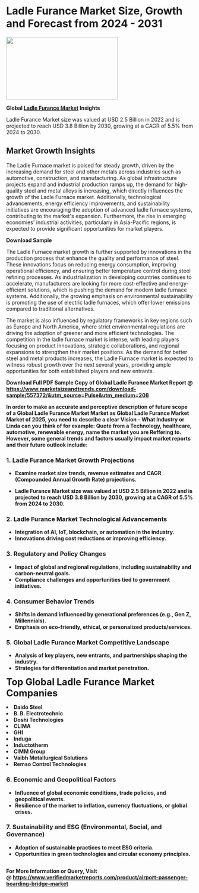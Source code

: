 <H1>Ladle Furance Market Size, Growth and Forecast from 2024 - 2031</H1><img class="aligncenter size-medium wp-image-584254" src="https://thirdeyenews.in/wp-content/uploads/2024/09/Global-Market-Research-300x168.jpeg" alt="" width="300" height="168" /><p><strong>Global&nbsp;<a href="https://www.marketsizeandtrends.com/download-sample/557372/&amp;utm_source=Pulse&amp;utm_medium=208">Ladle Furance Market</a> Insights</strong></p><p>Ladle Furance Market size was valued at USD 2.5 Billion in 2022 and is projected to reach USD 3.8 Billion by 2030, growing at a CAGR of 5.5% from 2024 to 2030.</p><p><h2>Market Growth Insights</h2> <p>The Ladle Furnace market is poised for steady growth, driven by the increasing demand for steel and other metals across industries such as automotive, construction, and manufacturing. As global infrastructure projects expand and industrial production ramps up, the demand for high-quality steel and metal alloys is increasing, which directly influences the growth of the Ladle Furnace market. Additionally, technological advancements, energy efficiency improvements, and sustainability initiatives are encouraging the adoption of advanced ladle furnace systems, contributing to the market's expansion. Furthermore, the rise in emerging economies' industrial activities, particularly in Asia-Pacific regions, is expected to provide significant opportunities for market players.</p> <p><strong>Download Sample</strong></p> <p>The Ladle Furnace market growth is further supported by innovations in the production process that enhance the quality and performance of steel. These innovations focus on reducing energy consumption, improving operational efficiency, and ensuring better temperature control during steel refining processes. As industrialization in developing countries continues to accelerate, manufacturers are looking for more cost-effective and energy-efficient solutions, which is pushing the demand for modern ladle furnace systems. Additionally, the growing emphasis on environmental sustainability is promoting the use of electric ladle furnaces, which offer lower emissions compared to traditional alternatives.</p> <p>The market is also influenced by regulatory frameworks in key regions such as Europe and North America, where strict environmental regulations are driving the adoption of greener and more efficient technologies. The competition in the ladle furnace market is intense, with leading players focusing on product innovations, strategic collaborations, and regional expansions to strengthen their market positions. As the demand for better steel and metal products increases, the Ladle Furnace market is expected to witness robust growth over the next several years, providing ample opportunities for both established players and new entrants.</p> <p><strong></p><p><span class=""><strong>Download Full PDF Sample Copy of Global Ladle Furance Market Report</strong> @ <a href="https://www.marketsizeandtrends.com/download-sample/557372/&amp;utm_source=Pulse&amp;utm_medium=208" target="_blank">https://www.marketsizeandtrends.com/download-sample/557372/&amp;utm_source=Pulse&amp;utm_medium=208</a></span></p><p>In order to make an accurate and perceptive description of future scope of a Global&nbsp;Ladle Furance Market Market as Global&nbsp;Ladle Furance Market Market of 2025, you need to describe a clear Vision &ndash; What Industry or Linda can you think of for example: Quote from a Technology, healthcare, automotive, renewable energy, name the market you are Reffering to. However, some general trends and factors usually impact market reports and their future outlook include:</p><h3>1.&nbsp;<strong>Ladle Furance Market Growth Projections</strong></h3><ul><li>Examine market size trends, revenue estimates and CAGR (Compounded Annual Growth Rate) projections.</li><li><p>Ladle Furance Market size was valued at USD 2.5 Billion in 2022 and is projected to reach USD 3.8 Billion by 2030, growing at a CAGR of 5.5% from 2024 to 2030.</p></li></ul><h3>2.&nbsp;<strong>Ladle Furance Market Technological Advancements</strong></h3><ul><li>Integration of AI, IoT, blockchain, or automation in the industry.</li><li>Innovations driving cost reductions or improving efficiency.</li></ul><h3>3.&nbsp;<strong>Regulatory and Policy Changes</strong></h3><ul><li>Impact of global and regional regulations, including sustainability and carbon-neutral goals.</li><li>Compliance challenges and opportunities tied to government initiatives.</li></ul><h3>4.&nbsp;<strong>Consumer Behavior Trends</strong></h3><ul><li>Shifts in demand influenced by generational preferences (e.g., Gen Z, Millennials).</li><li>Emphasis on eco-friendly, ethical, or personalized products/services.</li></ul><h3>5.&nbsp;<strong>Global Ladle Furance Market Competitive Landscape</strong></h3><ul><li>Analysis of key players, new entrants, and partnerships shaping the industry.</li><li>Strategies for differentiation and market penetration.</li></ul><p data-pm-slice="1 1 []"><span style="color: inherit; font-family: inherit; font-size: 25px;">Top Global Ladle Furance Market Companies</span></p><div class="" data-test-id=""><p><li>Daido Steel</li><li> B. B. Electrotechnic</li><li> Doshi Technologies</li><li> CLIMA</li><li> GHI</li><li> Induga</li><li> Inductotherm</li><li> CIMM Group</li><li> Vaibh Metallurgical Solutions</li><li> Remso Control Technologies</li></p></div><h3>6.&nbsp;<strong>Economic and Geopolitical Factors</strong></h3><ul><li>Influence of global economic conditions, trade policies, and geopolitical events.</li><li>Resilience of the market to inflation, currency fluctuations, or global crises.</li></ul><h3>7.&nbsp;<strong>Sustainability and ESG (Environmental, Social, and Governance)</strong></h3><ul><li>Adoption of sustainable practices to meet ESG criteria.</li><li>Opportunities in green technologies and circular economy principles.</li></ul><h2><strong style="font-size: 14px;">For More Information or Query, Visit @&nbsp;</strong><a style="background-color: #ffffff; font-size: 14px;" href="https://www.marketsizeandtrends.com/report/ladle-furance-market/" target="_blank">https://www.verifiedmarketreports.com/product/airport-passenger-boarding-bridge-market</a></h2>
